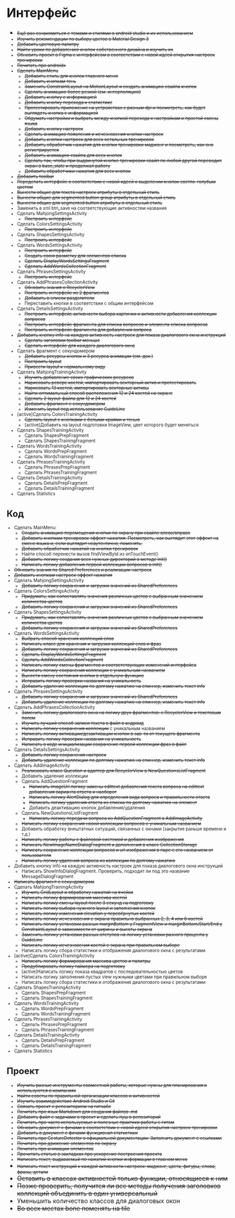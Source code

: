 # Интерфейс
+ <font size = "1">~~Ещё раз ознакомиться с темами и стилями в android studio и их использованием~~
+ ~~Изучить рекомендации по выбору цветов в Material Design 3~~
+ ~~Добавить цветовую палитру~~
+ ~~Найти уроки по добавлению кнопок собственного дизайна и изучить их~~
+ ~~Обновить проект в Figma с интерфейсом в соответствии с новой идеей открытия настроек тренировки~~
+ ~~Почитать про androidx~~
+ ~~Сделать MainMenu~~
  + <font size = "1">~~Добавить стиль для кнопок главного меню~~
  + ~~Добавить кнопкам тень~~
  + ~~Заменить ConstraintLayout на MotionLayout и создать анимацию свайпа кнопок~~
  + ~~Сделать анимацию более резкой (см. интерполяцию)~~
  + ~~Добавить кнопку с информацией~~
  + ~~Добавить кнопку перехода к статистике~~
  + ~~Протестировать приложение на устройствах с разным dpi и посмотреть, как будет выглядеть кнопка с информацией~~
  + ~~Обдумать настройки и выбрать между кнопкой перехода к настройкам и простой смены языка~~
  + ~~Добавить кнопку настроек~~
  + ~~Сделать анимацию появления и исчезновения кнопки настроек~~
  + ~~Добавить кнопки настроек для всех остальных тренировок~~
  + ~~Добавить обработчик нажатия для кнопки тренировки маджонг и посмотреть, как оно регистрируется~~
  + ~~Добавить анимацию свайпа для всех кнопок~~
  + ~~Сделать так, чтобы при выдвинутой кнопке тренировки свайп по любой другой переводил экран в base_state и продолжал работу~~
  + ~~Добавить обработчики нажатия для всех кнопок~~</font>
+ <font size = "1">~~Добавить toolbar~~
+ ~~Переделать интерфейс в соответствии с новой идеей о выделении кнопок светло-голубым цветом~~
+ ~~Вынести общие для текста настроек атрибуты в отдельный стиль~~
+ ~~Вынести общие для segmented button group атрибуты в отдельный стиль~~
+ ~~Вынести общие для segmented button атрибуты в отдельный стиль~~</font>
+ Заменить в xml btn_save на соответствующие активностям названия
+ Сделать MahjongSettingsActivity
  + <font size = "1">~~Построить интерфейс~~</font>
+ Сделать ColorsSettingsActivity
  + <font size = "1">~~Построить интерфейс~~</font>
+ Сделать ShapesSettingsActivity
  + <font size = "1">~~Построить интерфейс~~</font>
+ Сделать WordsSettingsActivity
  + <font size = "1">~~Построить интерфейс~~
  + ~~Создать свою разметку для элементов списка~~
  + ~~Сделать DisplayWordsSettingsFragment~~
  + ~~Сделать AddWordsCollectionFragment~~</font>
+ Сделать PhrasesSettingsActivity
  + ~~Построить интерфейс~~
+ Сделать AddPhrasesCollectionActivity
  + <font size = "1">~~Обновить знания о RecyclerView~~
  + ~~Построить интерфейс из 2 фрагментов~~
  + ~~Добавить в список разделители~~</font>
  + Переставить кнопки в соответствии с общим интерфейсом
+ Сделать DetailsSettingsActivity
  + <font size = "1">~~Построить интерфейс активности выбора картинки и активности добавления коллекции вопросов~~
  + ~~Построить интерфейс фрагмента для списка вопросов и элемента списка вопросов~~
  + ~~Построить интерфейс фрагмента для добавления вопроса~~</font>
+ ~~Добавить кнопку info на каждую активность настроек для показа диалогового окна инструкций~~
  + ~~Сделать заголовки toolbar меньше~~
  + ~~Сделать интерфейс для каждого диалогового окна~~
+ Сделать фрагмент с секундомером
  + ~~Добавить ресурсы кнопок и 3 ресурса анимации (см. док.)~~
  + ~~Построить layout~~
  + ~~Привести layout к нормальному виду~~
+ Сделать MahjongTrainingActivity
  + ~~Изучить добавление своих графических ресурсов~~
  + ~~Нарисовать реверс костей, импортировать векторный актив и протестировать~~
  + ~~Нарисовать 13 костей, импортировать векторные активы~~
  + ~~Найти оптимальный способ расположения 12 и 24 костей на экране~~
  + ~~Сделать 2 layout-файла для 12 и 24 костей~~
  + ~~Добавить фрагмент с секундомером~~
  + ~~Изменить layout под использование GuideLine~~
+ [active]Сделать ColorsTrainingActivity
  + ~~Сделать layout с кнопками с белыми краями и тенью~~
  + [active]Добавить на layout подготовки ImageView, цвет которого будет меняться
+ Сделать ShapesTrainingActivity
  + Сделать ShapesPrepFragment
  + Сделать ShapesTrainingFragment
+ Сделать WordsTrainingActivity
  + Сделать WordsPrepFragment
  + Сделать WordsTrainingFragment
+ Сделать PhrasesTrainingActivity
  + Сделать PhrasesPrepFragment
  + Сделать PhrasesTrainingFragment
+ Сделать DetailsTrainingActivity
  + Сделать DetailsPrepFragment
  + Сделать DetailsTrainingFragment
+ Сделать Statistics

# Код
+ Сделать MainMenu:
  + <font size = "1">~~Создать анимацию перемещения кнопки по экрану при свайпе влево/вправо~~
  + ~~Добавить кнопкам тренировок эффект нажатия. Посмотреть, как выглядит этот эффект на смене языка и, если выглядит неаутентично, поменять.~~
  + ~~Добавить обработчик нажатий на кнопки тренировок~~</font>
  + Найти способ перенести вызов findViewById из onTouchEvent()
  + ~~Добавить логику создания всех нужных директорий в методе init()~~
  + ~~Написать логику добавления первой коллекции вопросов в init()~~
+ <font size = "1">~~Обновить знания по Shared Preferences и реализации настроек~~
+ ~~Добавить кнопкам настроек эффект нажатия~~</font>
+ Сделать MahjongSettingsActivity
  + <font size = "1">~~Добавить логику сохранения и загрузки значений из SharedPreferences~~</font>
+ Сделать ColorsSettingsActivity
  + <font size = "1">~~Придумать, как сопоставлять значения различных цветов с выбранным значением количества цветов~~
  + ~~Добавить логику сохранения и загрузки значений из SharedPreferences~~</font>
+ Сделать ShapesSettingsActivity
  + <font size = "1">~~Придумать, как сопоставлять значения различных цветов с выбранным значением количества цветов~~
  + ~~Добавить логику сохранения и загрузки значений из SharedPreferences~~</font>
+ Сделать WordsSettingsActivity
  + <font size = "1">~~Выбрать способ хранения коллекций слов~~
  + ~~Написать класс для хранения и загрузки коллекций слов и фраз~~
  + ~~Добавить логику сохранения и загрузки значений из SharedPreferences~~
  + ~~Сделать DisplayWordsSettingsFragment~~
  + ~~Сделать AddWordsCollectionFragment~~
  + ~~Написать логику смены фрагментов и соответствующих изменений интерфейса~~
  + ~~Написать логику сохранения коллекции с уникальным названием~~
  + ~~Вынести смену состояния кнопки в отдельную функцию~~</font>
  + ~~Исправить логику проверки названия на уникальность~~
  + ~~Добавить удаление коллекции по долгому нажатию на спиннер, изменить текст info~~
+ Сделать PhrasesSettingsActivity
  + ~~Добавить логику сохранения и загрузки значений из SharedPreferences~~
  + ~~Добавить удаление коллекции по долгому нажатию на спиннер, изменить текст info~~
+ Сделать AddPhrasesCollectionActivity
  + <font size = "1">~~Заменить логику диалогового окна на логику двух фрагментов: с RecyclerView и текстовым полем~~
  + ~~Изучить лучший способ записи текста в файл в андроид~~
  + ~~Написать логику сохранения коллекции~~ с уникальным названием
  + ~~Написать логику активации/дезактивации кнопок в зав-ти от текущего фрагмента~~</font>
  + ~~Исправить логику проверки названия на уникальность~~
  + ~~Написать в коде инициализации сохранение первой коллекции фраз в файл~~
+ Сделать DetailsSettingsActivity
  + <font size = "1">~~Добавить логику сохранения настроек~~
  + ~~Добавить удаление коллекции по долгому нажатию на спиннер, изменить текст info~~
+ Сделать AddImageActivity
  + ~~Реализовать класс Question и адаптер для RecyclerView в NewQuestionsListFragment~~</font>
  + Добавить удаление коллекции
  + Сделать AddQuestionFragment
    + <font size = "1">~~Написать imageUri логику замены edittext добавления текста вопроса на edittext добавления варианта ответа и наоборот~~
    + ~~Написать логику AlertDialog для определения вида вопроса и правильности ответа~~
    + ~~Написать логику удаления ответа из списка по долгому нажатию на элемент~~</font>
    + Добавить деактивацию кнопок добавления/удаления
  + Сделать NewQuestionsListFragment
    + ~~Написать логику передачи вопроса из AddQuestionFragment в AddImageActivity~~
  + ~~Написать логику сохранения новой коллекции вопросов с уникальным названием~~
  + Добавить обработку внештатных ситуаций, связанных с окнами (закрытие раньше времени и т.д.)
  + ~~Написать логику работы с файловой системой и добавления изображения~~
  + ~~Написать NewImageNameDialogFragment и дополнения в класс CollectionStorage~~
  + ~~Написать сохранение коллекции вопросов и uri изображения в паре с его названием от пользователя~~
  + ~~Написать логику удаления вопроса из коллекции по долгому нажатию~~
+ Добавить кнопку info на каждую активность настроек для показа диалогового окна инструкций
  + Написать ShowInfoDialogFragment. Проверить, подходит ли под это название MessageDialogFragment
+ ~~Написать фрагмент с секундомером~~
+ Сделать MahjongTrainingActivity
  + ~~Изучить GridLayout и обработку нажатий на ячейки~~
  + ~~Написать логику формирования массива костей~~
  + ~~Написать логику смены layout после 3 секунд на подготовку~~
  + ~~Написать логику выбора нужного layout и заполнения кнопок~~
  + ~~Написать логику изменения elevation у перевёрнутых костей~~
  + ~~Написать логику исчезновения с экрана правильно выбранных 2, 3, 4 или 6 костей~~
  + ~~Написать логику установки разных marginBottom у FragmentView и marginBottom/Start/End у ConstraintLayout
    в зависимости от ширины и высоты экрана~~
  + ~~Заменить логику установки разных отступов на логику установки разного процента у GuideLine~~
  + ~~Написать логику исчезновения костей с экрана при правильном выборе~~
  + Написать логику сбора статистики и отображения диалогового окна с результатами
+ [active]Сделать ColorsTrainingActivity
  + ~~Написать логику формирования массива цветов и палитры~~
  + ~~Продублировать логику таймера на подготовку~~
  + [active]Написать логику показа квадратов с последовательностью цветов
  + Написать логику заполнения пустых view нужными цветами при правильном выборе
  + Написать логику сбора статистики и отображения диалогового окна с результатами
+ Сделать ShapesTrainingActivity
  + Сделать ShapesPrepFragment
  + Сделать ShapesTrainingFragment
+ Сделать WordsTrainingActivity
  + Сделать WordsPrepFragment
  + Сделать WordsTrainingFragment
+ Сделать PhrasesTrainingActivity
  + Сделать PhrasesPrepFragment
  + Сделать PhrasesTrainingFragment
+ Сделать DetailsTrainingActivity
  + Сделать DetailsPrepFragment
  + Сделать DetailsTrainingFragment
+ Сделать Statistics


# Проект
+ <font size = "1">~~Изучить разные инструменты совместной работы, которые нужны для планирования и используются в компаниях~~
+ ~~Найти советы по правильной организации классов и активностей~~
+ ~~Изучить взаимодействие Android Studio и Git~~
+ ~~Связать проект с репозиторием на гитхабе~~
+ ~~Почитать про язык Markdown для создания файлов .md~~
+ ~~Добавить файл с задачами в проект и сделать пуш в репозиторий~~
+ ~~Почитать про часто используемые и полезные практики работы с гитом~~
+ ~~Обновить документ с фичами в соответствии с новой идеей открытия настроек тренировки~~
+ ~~Добавить в документ с фичами функционал статистики~~
+ ~~Почитать про GestureDetector в официальной документации. Заполнить документ с ссылками~~
+ ~~Почитать про движение элементов по экрану~~
+ ~~Почитать про анимации элементов~~
+ ~~Прочитать статью в закладках про ускорение построения проекта~~
+ ~~Написать текст, выдаваемый по нажатий кнопки информации в главном меню~~</font>
+ ~~Написать текст инструкций к каждой активности настроек: маджонг, цвета, фигуры, слова, фразы, детали~~</font>
+ ~~Оставить в классах активностей только функции, относящиеся к ним~~
+ ~~Позже проверить, получится ли все методы получения заголовков коллекций объединить в один
универсальный~~
+ Уменьшить количество классов для диалоговых окон
+ ~~Во всех местах bone поменять на tile~~

